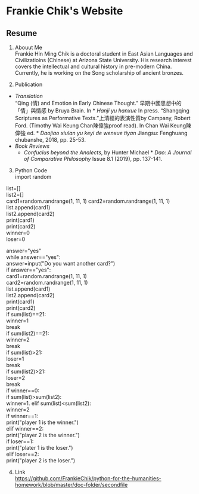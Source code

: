 # Frankie Chik's Website 
## Resume

1. Abouut Me  
Frankie Hin Ming Chik is a doctoral student in East Asian Languages and Civilizatioins (Chinese) at Arizona State University. His research interest covers the intellectual and cultural history in pre-modern China. Currently, he is working on the Song scholarship of ancient bronzes. 

2. Publication 
* *Translation*  
  “Qing (情) and Emotion in Early Chinese Thought.” 早期中國思想中的「情」與情感 by Bruya Brain. In * *Hanji yu hanxue* In press.
  “Shangqing Scriptures as Performative Texts.”上清經的表演性質by Campany, Robert Ford. (Timothy Wai Keung Chan陳偉強proof read). In Chan Wai Keung陳偉強 ed.  * *Daojiao xiulan yu keyi de wenxue tiyan* Jiangsu: Fenghuang chubanshe, 2018, pp. 25-53.
* *Book Reviews*
  * *Confucius beyond the Analects*, by Hunter Michael * *Dao: A Journal of Comparative Philosophy* Issue 8.1 (2019), pp. 137-141.

3. Python Code  
import random  

list=[]  
list2=[]  
card1=random.randrange(1, 11, 1) 
card2=random.randrange(1, 11, 1) 
list.append(card1)  
list2.append(card2)  
print(card1)  
print(card2)  
winner=0  
loser=0  

answer="yes"  
while answer=="yes":  
    answer=input("Do you want another card?")  
    if answer=="yes":  
        card1=random.randrange(1, 11, 1)  
        card2=random.randrange(1, 11, 1)  
        list.append(card1)  
        list2.append(card2)  
        print(card1)  
        print(card2)  
        if sum(list)==21:  
            winner=1  
            break  
        if sum(list2)==21:  
            winner=2  
            break  
        if sum(list)>21:  
            loser=1  
            break  
        if sum(list2)>21:  
            loser=2  
            break  
if winner==0:  
    if sum(list)>sum(list2):  
        winner=1. 
    elif sum(list)<sum(list2):  
        winner=2  
if winner==1:  
    print("player 1 is the winner.")  
elif winner==2:  
    print("player 2 is the winner.")  
if loser==1:  
    print("plater 1 is the loser.")  
elif loser==2:  
    print("player 2 is the loser.") 

4. Link  
<https://github.com/FrankieChik/python-for-the-humanities-homework/blob/master/doc-folder/secondfile>
